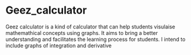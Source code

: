 # Geez_calculator
Geez calculator is a kind of calculator that can help students visulaise mathemathical concepts using graphs. It aims to bring a better understanding and facilitates the learning process for students.
I intend to include graphs of integration and derivative

